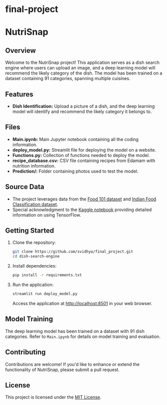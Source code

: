 # final-project

# NutriSnap

## Overview

Welcome to the NutriSnap project! This application serves as a dish search engine where users can upload an image, and a deep learning model will recommend the likely category of the dish. The model has been trained on a dataset containing 91 categories, spanning multiple cuisines.

## Features

- **Dish Identification:** Upload a picture of a dish, and the deep learning model will identify and recommend the likely category it belongs to.

## Files

- **Main.ipynb:** Main Jupyter notebook containing all the coding information.
- **deploy_model.py:** Streamlit file for deploying the model on a website.
- **Functions.py:** Collection of functions needed to deploy the model.
- **recipe_database.csv:** CSV file containing recipes from Edamam with nutrition information.
- **Prediction/:** Folder containing photos used to test the model.

## Source Data

- The project leverages data from the [Food 101 dataset](https://www.kaggle.com/datasets/kmader/food41/data) and [Indian Food Classification dataset](https://www.kaggle.com/datasets/theeyeschico/indian-food-classification).
- Special acknowledgment to the [Kaggle notebook](https://www.kaggle.com/code/theeyeschico/food-classification-using-tensorflow) providing detailed information on using TensorFlow.

## Getting Started

1. Clone the repository:

    ```bash
    git clone https://github.com/svidhya/final_project.git
    cd dish-search-engine
    ```

2. Install dependencies:

    ```bash
    pip install -r requirements.txt
    ```

3. Run the application:

    ```bash
    streamlit run deploy_model.py
    ```

    Access the application at [http://localhost:8501](http://localhost:8501) in your web browser.

## Model Training

The deep learning model has been trained on a dataset with 91 dish categories. Refer to `Main.ipynb` for details on model training and evaluation.

## Contributing

Contributions are welcome! If you'd like to enhance or extend the functionality of NutriSnap, please submit a pull request.

## License

This project is licensed under the [MIT License](LICENSE).
